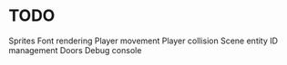 # TODO
Sprites
Font rendering
Player movement
Player collision
Scene entity ID management
Doors
Debug console